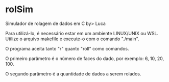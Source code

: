 # rolSim
Simulador de rolagem de dados em C
by> Luca

Para utilizá-lo, é necessário estar em um ambiente LINUX/UNIX ou WSL. Utilize o arquivo makefile e execute-o com o comando "./main".


O programa aceita tanto "r" quanto "roll" como comandos.


O primeiro parâmetro é o número de faces do dado, por exemplo: 6, 10, 20, 100.


O segundo parâmetro é a quantidade de dados a serem rolados.
